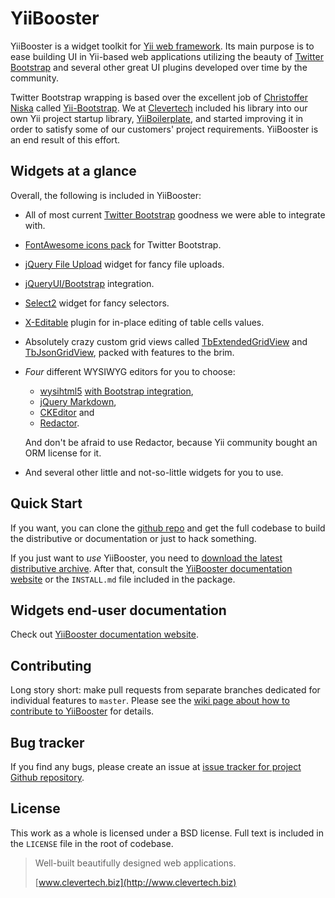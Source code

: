 YiiBooster 
==========

YiiBooster is a widget toolkit for [Yii web framework](http://www.yiiframework.com).
Its main purpose is to ease building UI in Yii-based web applications utilizing the beauty of [Twitter Bootstrap][twitter-bootstrap]
and several other great UI plugins developed over time by the community.

Twitter Bootstrap wrapping is based over the excellent job of [Christoffer Niska](https://twitter.com/Crisu83) called [Yii-Bootstrap](http://www.cniska.net/yii-bootstrap/).
We at [Clevertech](http://clevertech.biz) included his library into our own Yii project startup library, [YiiBoilerplate](http://github.com/clevertech/yiiboilerplate),
and started improving it in order to satisfy some of our customers' project requirements.
YiiBooster is an end result of this effort.

## Widgets at a glance
Overall, the following is included in YiiBooster:

*   All of most current [Twitter Bootstrap][twitter-bootstrap] goodness we were able to integrate with.
*   [FontAwesome icons pack](http://fortawesome.github.io/Font-Awesome/) for Twitter Bootstrap.
*   [jQuery File Upload](https://github.com/blueimp/jQuery-File-Upload) widget for fancy file uploads.
*   [jQueryUI/Bootstrap](http://addyosmani.github.io/jquery-ui-bootstrap/) integration.
*   [Select2](http://ivaynberg.github.io/select2/) widget for fancy selectors.
*   [X-Editable](http://vitalets.github.io/x-editable/) plugin for in-place editing of table cells values.
*   Absolutely crazy custom grid views called [TbExtendedGridView](http://yii-booster.clevertech.biz/extended-grid.html) and [TbJsonGridView](http://yii-booster.clevertech.biz/json-grid.html), packed with features to the brim.
*   *Four* different WYSIWYG editors for you to choose:

    * [wysihtml5](https://github.com/xing/wysihtml5) [with Bootstrap integration](https://github.com/jhollingworth/bootstrap-wysihtml5),
    * [jQuery Markdown](https://github.com/arhpreston/jquery-markdown),
    * [CKEditor](http://ckeditor.com/) and
    * [Redactor](http://imperavi.com/redactor/).

    And don't be afraid to use Redactor, because Yii community bought an ORM license for it.
*   And several other little and not-so-little widgets for you to use.

## Quick Start

If you want, you can clone the [github repo](https://github.com/clevertech/YiiBooster) and get the full codebase
to build the distributive or documentation or just to hack something.

If you just want to _use_ YiiBooster, you need to [download the latest distributive archive](https://sourceforge.net/projects/yiibooster/files/latest/download?source=files).
After that, consult the [YiiBooster documentation website][booster-docs] or the `INSTALL.md` file included in the package.

## Widgets end-user documentation
Check out [YiiBooster documentation website][booster-docs].

## Contributing
Long story short: make pull requests from separate branches dedicated for individual features to `master`.
Please see the [wiki page about how to contribute to YiiBooster](https://github.com/clevertech/YiiBooster/wiki/How-to-contribute-to-this-repository) for details.

## Bug tracker
If you find any bugs, please create an issue at [issue tracker for project Github repository][booster-issues].

## License
This work as a whole is licensed under a BSD license. Full text is included in the `LICENSE` file in the root of codebase.

> Well-built beautifully designed web applications.
>
> [www.clevertech.biz](http://www.clevertech.biz)

[twitter-bootstrap]: http://twitter.github.com/bootstrap/
[booster-docs]: http://yii-booster.clevertech.biz/
[booster-issues]: https://github.com/clevertech/YiiBooster/issues
